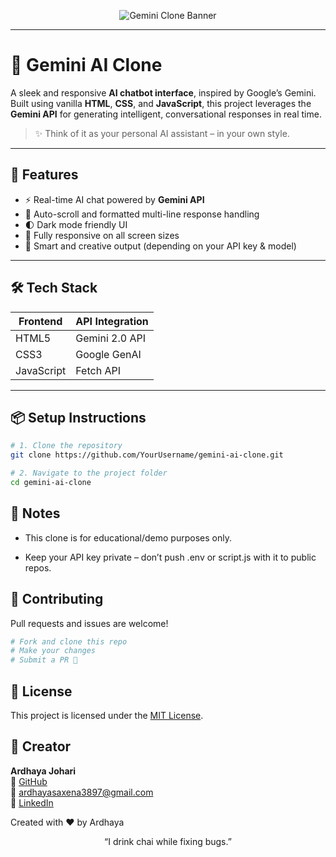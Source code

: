 <div align="center">

![Gemini Clone Banner](https://readme-typing-svg.herokuapp.com?font=Fira+Code&size=30&pause=1000&color=00FFFF&center=true&vCenter=true&width=1000&lines=Welcome+to+Gemini+AI+Clone!;Built+with+HTML+CSS+JavaScript;Uses+Google's+Gemini+API+for+real-time+AI+chat)

</div>

---

# 🌌 Gemini AI Clone

A sleek and responsive **AI chatbot interface**, inspired by Google’s Gemini. Built using vanilla **HTML**, **CSS**, and **JavaScript**, this project leverages the **Gemini API** for generating intelligent, conversational responses in real time.

> ✨ Think of it as your personal AI assistant – in your own style.

---

## 🚀 Features

- ⚡ Real-time AI chat powered by **Gemini API**
- 💬 Auto-scroll and formatted multi-line response handling
- 🌓 Dark mode friendly UI
- 📱 Fully responsive on all screen sizes
- 🧠 Smart and creative output (depending on your API key & model)

---

## 🛠️ Tech Stack

| Frontend     | API Integration    |
|--------------|--------------------|
| HTML5        | Gemini 2.0 API     |
| CSS3         | Google GenAI       |
| JavaScript   | Fetch API          |

---

## 📦 Setup Instructions

```bash
# 1. Clone the repository
git clone https://github.com/YourUsername/gemini-ai-clone.git

# 2. Navigate to the project folder
cd gemini-ai-clone

```
## 📌 Notes
- This clone is for educational/demo purposes only.

- Keep your API key private – don’t push .env or script.js with it to public repos.

## 🤝 Contributing
Pull requests and issues are welcome!
```bash
# Fork and clone this repo
# Make your changes
# Submit a PR 🚀
```

## 📄 License

This project is licensed under the [MIT License](LICENSE).

## 👤 Creator

**Ardhaya Johari**  
🔗 [GitHub](https://github.com/Ardhaya-Johari)  
📧 ardhayasaxena3897@gmail.com  
💼 [LinkedIn](https://www.linkedin.com/in/ardhaya-johari-819275321/)

Created with ❤️ by Ardhaya

<div align="center">
“I drink chai while fixing bugs.”

</div> 

